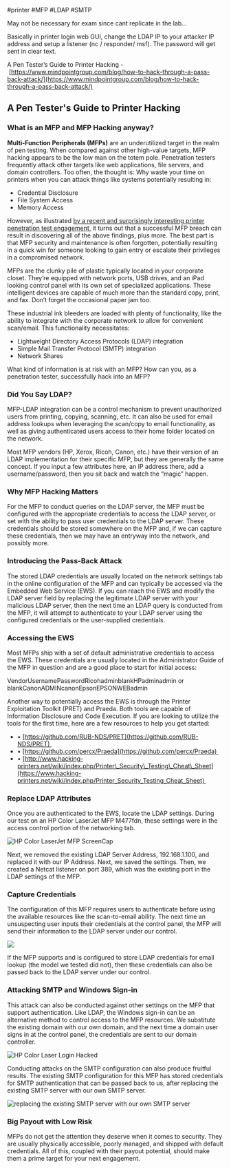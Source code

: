 #printer #MFP #LDAP #SMTP





May not be necessary for exam since cant replicate in the lab...

Basically in printer login web GUI, change the LDAP IP to your attacker IP address and setup a listener (nc / responder/ msf). The password will get sent in clear text.






A Pen Tester’s Guide to Printer Hacking - [https://www.mindpointgroup.com/blog/how-to-hack-through-a-pass-back-attack/](https://www.mindpointgroup.com/blog/how-to-hack-through-a-pass-back-attack/)

## A Pen Tester's Guide to Printer Hacking

### What is an MFP and MFP Hacking anyway?

**Multi-Function Peripherals (MFPs)** are an underutilized target in the realm of pen testing. When compared against other high-value targets, MFP hacking appears to be the low man on the totem pole. Penetration testers frequently attack other targets like web applications, file servers, and domain controllers. Too often, the thought is: Why waste your time on printers when you can attack things like systems potentially resulting in:

-   Credential Disclosure
-   File System Access
-   Memory Access

However, as illustrated [by a recent and surprisingly interesting printer penetration test engagement](https://medium.com/@nickvangilder/exploiting-multifunction-printers-during-a-penetration-test-engagement-28d3840d8856), it turns out that a successful MFP breach can result in discovering all of the above findings, plus more. The best part is that MFP security and maintenance is often forgotten, potentially resulting in a quick win for someone looking to gain entry or escalate their privileges in a compromised network.

MFPs are the clunky pile of plastic typically located in your corporate closet. They’re equipped with network ports, USB drives, and an iPad looking control panel with its own set of specialized applications. These intelligent devices are capable of much more than the standard copy, print, and fax. Don’t forget the occasional paper jam too.

These industrial ink bleeders are loaded with plenty of functionality, like the ability to integrate with the corporate network to allow for convenient scan/email. This functionality necessitates:

-   Lightweight Directory Access Protocols (LDAP) integration
-   Simple Mail Transfer Protocol (SMTP) integration
-   Network Shares

What kind of information is at risk with an MFP? How can you, as a penetration tester, successfully hack into an MFP? 

### **Did You Say LDAP?**

MFP-LDAP integration can be a control mechanism to prevent unauthorized users from printing, copying, scanning, etc. It can also be used for email address lookups when leveraging the scan/copy to email functionality, as well as giving authenticated users access to their home folder located on the network. 

Most MFP vendors (HP, Xerox, Ricoh, Canon, etc.) have their version of an LDAP implementation for their specific MFP, but they are generally the same concept. If you input a few attributes here, an IP address there, add a username/password, then you sit back and watch the “magic” happen.

### **Why MFP Hacking Matters**

For the MFP to conduct queries on the LDAP server, the MFP must be configured with the appropriate credentials to access the LDAP server, or set with the ability to pass user credentials to the LDAP server. These credentials should be stored somewhere on the MFP and, if we can capture these credentials, then we may have an entryway into the network, and possibly more. 

### **Introducing the Pass-Back Attack**

The stored LDAP credentials are usually located on the network settings tab in the online configuration of the MFP and can typically be accessed via the Embedded Web Service (EWS). If you can reach the EWS and modify the LDAP server field by replacing the legitimate LDAP server with your malicious LDAP server, then the next time an LDAP query is conducted from the MFP, it will attempt to authenticate to your LDAP server using the configured credentials or the user-supplied credentials. 

### **Accessing the EWS**

Most MFPs ship with a set of default administrative credentials to access the EWS. These credentials are usually located in the Administrator Guide of the MFP in question and are a good place to start for initial access:

VendorUsernamePasswordRicohadminblankHPadminadmin or blankCanonADMINcanonEpsonEPSONWEBadmin

Another way to potentially access the EWS is through the Printer Exploitation Toolkit (PRET) and Praeda. Both tools are capable of Information Disclosure and Code Execution. If you are looking to utilize the tools for the first time, here are a few resources to help you get started:

-   • [https://github.com/RUB-NDS/PRET](https://github.com/RUB-NDS/PRET) 
-   • [https://github.com/percx/Praeda](https://github.com/percx/Praeda) 
-   • [http://www.hacking-printers.net/wiki/index.php/Printer\_Security\_Testing\_Cheat\_Sheet](https://www.hacking-printers.net/wiki/index.php/Printer_Security_Testing_Cheat_Sheet) 

### **Replace LDAP Attributes**

Once you are authenticated to the EWS, locate the LDAP settings. During our test on an HP Color LaserJet MFP M477fdn, these settings were in the access control portion of the networking tab.

![HP Color LaserJet MFP ScreenCap](https://cdn.prod.website-files.com/601959b8cde20c101809c86a/63702b148fa46855262734d6_HP-Color-LaserJet-MFP-Screencap.webp)

Next, we removed the existing LDAP Server Address, 192.168.1.100, and replaced it with our IP Address. Next, we saved the settings. Then, we created a Netcat listener on port 389, which was the existing port in the LDAP settings of the MFP. 

### **Capture Credentials**

The configuration of this MFP requires users to authenticate before using the available resources like the scan-to-email ability. The next time an unsuspecting user inputs their credentials at the control panel, the MFP will send their information to the LDAP server under our control. 

![](https://cdn.prod.website-files.com/601959b8cde20c101809c86a/63702b8ba81428188b9600ad_Command-line-LDAP-server-under-our-control.webp)

If the MFP supports and is configured to store LDAP credentials for email lookup (the model we tested did not), then these credentials can also be passed back to the LDAP server under our control.

### **Attacking SMTP and Windows Sign-in**

This attack can also be conducted against other settings on the MFP that support authentication. Like LDAP, the Windows sign-in can be an alternative method to control access to the MFP resources. We substitute the existing domain with our own domain, and the next time a domain user signs in at the control panel, the credentials are sent to our domain controller.

![HP Color Laser Login Hacked](https://cdn.prod.website-files.com/601959b8cde20c101809c86a/63702be62c89f77c67a24c44_HP-Color-LaserJet-MFP-M477fdn-signin.webp)

Conducting attacks on the SMTP configuration can also produce fruitful results. The existing SMTP configuration for this MFP has stored credentials for SMTP authentication that can be passed back to us, after replacing the existing SMTP server with our own SMTP server.

![replacing the existing SMTP server with our own SMTP server](https://cdn.prod.website-files.com/601959b8cde20c101809c86a/63702c4c0ce0bd335333b3d5_replacing-existing-SMTP-server-with-our-own-SMTP-server.webp)

### **Big Payout with Low Risk**

MFPs do not get the attention they deserve when it comes to security. They are usually physically accessible, poorly managed, and shipped with default credentials. All of this, coupled with their payout potential, should make them a prime target for your next engagement.

